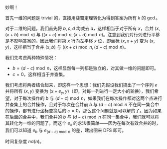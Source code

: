 妙啊！

首先一维的问题是 trivial 的，直接用斐蜀定理转化为得到答案为所有 $k$ 的 $\gcd$。

对于二维的问题，我们首先将 $b,c,d$ 均减去 $a$，这样相当于对于所有 $x$，合并 $(x,(x+b)\bmod n)$ 与 $((x+c)\bmod n,(x+d)\bmod n)$。注意到我们对行列进行平移是不影响答案的，因此我们将第 $x$ 行向左平移 $x$ 位，即坐标 $(x,x+y)$ 变为 $(x,y)$，这样相当于合并 $(x,b)$ 与 $((x+c)\bmod n,(d-c)\bmod n)$。

我们先考虑两种特殊情况：

- $b=(d-c)\bmod n$，这样显然每一列都是独立的，对其做一维的问题即可。
- $c=0$，这样相当于并查集。

我们考虑将两者结合起来，即这样一个思想：我们先假设我们搞出了一个序列 $e$ 并将所有 $(x,y)$ 变换为 $(x+e_y,y)$（即，对每一列进行一定大小的轮换），我们希望，对于每次操作的 $b$ 与 $(d-c)\bmod n$，如果我们在每次操作都对这两个点进行并查集上的合并操作，且对于每次在合并前 $b$ 与 $(d-c)\bmod n$ 不在同一集合中的操作，都有进行坐标变换后的 $c=0$，那么这个问题就是可以解的了。因为如果在后面的合并中，我们合并的 $b$ 与 $(d-c)\bmod n$ 在同一集合中，我们就可以将其转化为一维的问题了。而这个 $e_x$ 的求法很简单——因为在每次有效合并的时，我们可以知道 $e_b$ 与 $e_{(d-c)\bmod n}$ 的差，建出图来 DFS 即可。

时间复杂度 $n\alpha(n)$。